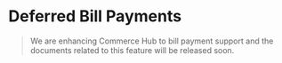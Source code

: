 # Deferred Bill Payments

<!-- theme: danger -->
> We are enhancing Commerce Hub to bill payment support and the documents related to this feature will be released soon.
